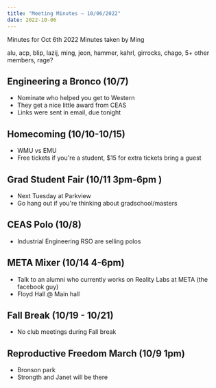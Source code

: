 ```yaml
---
title: "Meeting Minutes – 10/06/2022"
date: 2022-10-06
---
```

Minutes for Oct 6th 2022
Minutes taken by Ming

alu, acp, blip, lazij, ming, jeon, hammer, kahrl, girrocks, chago, 5+ other members, rage?

## Engineering a Bronco (10/7)

- Nominate who helped you get to Western
- They get a nice little award from CEAS
- Links were sent in email, due tonight

## Homecoming (10/10-10/15)

- WMU vs EMU
- Free tickets if you're a student, $15 for extra tickets bring a guest

## Grad Student Fair (10/11 3pm-6pm )

- Next Tuesday at Parkview
- Go hang out if you're thinking about gradschool/masters

## CEAS Polo (10/8)

- Industrial Engineering RSO are selling polos

## META Mixer (10/14 4-6pm)

- Talk to an alumni who currently works on Reality Labs at META (the facebook guy)
- Floyd Hall @ Main hall

## Fall Break (10/19 - 10/21)

- No club meetings during Fall break

## Reproductive Freedom March (10/9 1pm)

- Bronson park
- Strongth and Janet will be there
